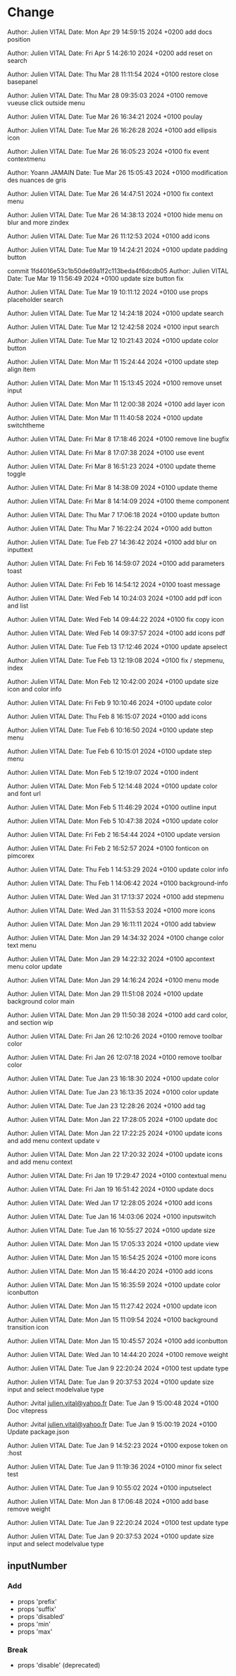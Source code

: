 # Change
Author: Julien VITAL 
Date:   Mon Apr 29 14:59:15 2024 +0200
    add docs position

Author: Julien VITAL 
Date:   Fri Apr 5 14:26:10 2024 +0200
    add reset on search

Author: Julien VITAL 
Date:   Thu Mar 28 11:11:54 2024 +0100
    restore close basepanel

Author: Julien VITAL 
Date:   Thu Mar 28 09:35:03 2024 +0100
    remove vueuse click outside menu

Author: Julien VITAL 
Date:   Tue Mar 26 16:34:21 2024 +0100
    poulay

Author: Julien VITAL 
Date:   Tue Mar 26 16:26:28 2024 +0100
    add ellipsis icon

Author: Julien VITAL 
Date:   Tue Mar 26 16:05:23 2024 +0100
    fix event contextmenu


Author: Yoann JAMAIN 
Date:   Tue Mar 26 15:05:43 2024 +0100
    modification des nuances de gris

Author: Julien VITAL 
Date:   Tue Mar 26 14:47:51 2024 +0100
    fix context menu

Author: Julien VITAL 
Date:   Tue Mar 26 14:38:13 2024 +0100
    hide menu on blur and more zindex

Author: Julien VITAL 
Date:   Tue Mar 26 11:12:53 2024 +0100
    add icons

Author: Julien VITAL 
Date:   Tue Mar 19 14:24:21 2024 +0100
    update padding button

commit 1fd4016e53c1b50de69a1f2c113beda4f6dcdb05
Author: Julien VITAL 
Date:   Tue Mar 19 11:56:49 2024 +0100
    update size button fix


Author: Julien VITAL 
Date:   Tue Mar 19 10:11:12 2024 +0100
    use props placeholder search

Author: Julien VITAL 
Date:   Tue Mar 12 14:24:18 2024 +0100
    update search

Author: Julien VITAL 
Date:   Tue Mar 12 12:42:58 2024 +0100
    input search

Author: Julien VITAL 
Date:   Tue Mar 12 10:21:43 2024 +0100
    update color button

Author: Julien VITAL 
Date:   Mon Mar 11 15:24:44 2024 +0100
    update step align item

Author: Julien VITAL 
Date:   Mon Mar 11 15:13:45 2024 +0100
    remove unset input

Author: Julien VITAL 
Date:   Mon Mar 11 12:00:38 2024 +0100
    add layer icon

Author: Julien VITAL 
Date:   Mon Mar 11 11:40:58 2024 +0100
    update switchtheme

Author: Julien VITAL 
Date:   Fri Mar 8 17:18:46 2024 +0100
    remove line bugfix

Author: Julien VITAL 
Date:   Fri Mar 8 17:07:38 2024 +0100
    use event

Author: Julien VITAL 
Date:   Fri Mar 8 16:51:23 2024 +0100
    update theme toggle

Author: Julien VITAL 
Date:   Fri Mar 8 14:38:09 2024 +0100
    update theme

Author: Julien VITAL 
Date:   Fri Mar 8 14:14:09 2024 +0100
    theme component

Author: Julien VITAL 
Date:   Thu Mar 7 17:06:18 2024 +0100
    update button

Author: Julien VITAL 
Date:   Thu Mar 7 16:22:24 2024 +0100
    add button

Author: Julien VITAL 
Date:   Tue Feb 27 14:36:42 2024 +0100
    add blur on inputtext

Author: Julien VITAL 
Date:   Fri Feb 16 14:59:07 2024 +0100
    add parameters toast

Author: Julien VITAL 
Date:   Fri Feb 16 14:54:12 2024 +0100
    toast message

Author: Julien VITAL 
Date:   Wed Feb 14 10:24:03 2024 +0100
    add pdf icon and list

Author: Julien VITAL 
Date:   Wed Feb 14 09:44:22 2024 +0100
    fix copy icon

Author: Julien VITAL 
Date:   Wed Feb 14 09:37:57 2024 +0100
    add icons pdf

Author: Julien VITAL 
Date:   Tue Feb 13 17:12:46 2024 +0100
    update apselect

Author: Julien VITAL 
Date:   Tue Feb 13 12:19:08 2024 +0100
    fix / stepmenu, index

Author: Julien VITAL 
Date:   Mon Feb 12 10:42:00 2024 +0100
    update size icon and color info

Author: Julien VITAL 
Date:   Fri Feb 9 10:10:46 2024 +0100
    update color

Author: Julien VITAL 
Date:   Thu Feb 8 16:15:07 2024 +0100
    add icons

Author: Julien VITAL 
Date:   Tue Feb 6 10:16:50 2024 +0100
    update step menu

Author: Julien VITAL 
Date:   Tue Feb 6 10:15:01 2024 +0100
    update step menu

Author: Julien VITAL 
Date:   Mon Feb 5 12:19:07 2024 +0100
    indent

Author: Julien VITAL 
Date:   Mon Feb 5 12:14:48 2024 +0100
    update color and font url

Author: Julien VITAL 
Date:   Mon Feb 5 11:46:29 2024 +0100
    outline input

Author: Julien VITAL 
Date:   Mon Feb 5 10:47:38 2024 +0100
    update color

Author: Julien VITAL 
Date:   Fri Feb 2 16:54:44 2024 +0100
    update version

Author: Julien VITAL 
Date:   Fri Feb 2 16:52:57 2024 +0100
    fonticon on pimcorex

Author: Julien VITAL 
Date:   Thu Feb 1 14:53:29 2024 +0100
    update color info

Author: Julien VITAL 
Date:   Thu Feb 1 14:06:42 2024 +0100
    background-info

Author: Julien VITAL 
Date:   Wed Jan 31 17:13:37 2024 +0100
    add stepmenu

Author: Julien VITAL 
Date:   Wed Jan 31 11:53:53 2024 +0100
    more icons

Author: Julien VITAL 
Date:   Mon Jan 29 16:11:11 2024 +0100
    add tabview

Author: Julien VITAL 
Date:   Mon Jan 29 14:34:32 2024 +0100
    change color text menu

Author: Julien VITAL 
Date:   Mon Jan 29 14:22:32 2024 +0100
    apcontext menu color update

Author: Julien VITAL 
Date:   Mon Jan 29 14:16:24 2024 +0100
    menu mode

Author: Julien VITAL 
Date:   Mon Jan 29 11:51:08 2024 +0100
    update background color main

Author: Julien VITAL 
Date:   Mon Jan 29 11:50:38 2024 +0100
    add card color, and section wip

Author: Julien VITAL 
Date:   Fri Jan 26 12:10:26 2024 +0100
    remove toolbar color

Author: Julien VITAL 
Date:   Fri Jan 26 12:07:18 2024 +0100
    remove toolbar color

Author: Julien VITAL 
Date:   Tue Jan 23 16:18:30 2024 +0100
    update color

Author: Julien VITAL 
Date:   Tue Jan 23 16:13:35 2024 +0100
    color update

Author: Julien VITAL 
Date:   Tue Jan 23 12:28:26 2024 +0100
    add tag

Author: Julien VITAL 
Date:   Mon Jan 22 17:28:05 2024 +0100
    update doc

Author: Julien VITAL 
Date:   Mon Jan 22 17:22:25 2024 +0100
    update icons and add menu context update v

Author: Julien VITAL 
Date:   Mon Jan 22 17:20:32 2024 +0100
    update icons and add menu context

Author: Julien VITAL 
Date:   Fri Jan 19 17:29:47 2024 +0100
    contextual menu

Author: Julien VITAL 
Date:   Fri Jan 19 16:51:42 2024 +0100
    update docs

Author: Julien VITAL 
Date:   Wed Jan 17 12:28:05 2024 +0100
    add icons

Author: Julien VITAL 
Date:   Tue Jan 16 14:03:06 2024 +0100
    inputswitch

Author: Julien VITAL 
Date:   Tue Jan 16 10:55:27 2024 +0100
    update size

Author: Julien VITAL 
Date:   Mon Jan 15 17:05:33 2024 +0100
    update view

Author: Julien VITAL 
Date:   Mon Jan 15 16:54:25 2024 +0100
    more icons

Author: Julien VITAL 
Date:   Mon Jan 15 16:44:20 2024 +0100
    add icons

Author: Julien VITAL 
Date:   Mon Jan 15 16:35:59 2024 +0100
    update color iconbutton

Author: Julien VITAL 
Date:   Mon Jan 15 11:27:42 2024 +0100
    update icon

Author: Julien VITAL 
Date:   Mon Jan 15 11:09:54 2024 +0100
    background transition icon

Author: Julien VITAL 
Date:   Mon Jan 15 10:45:57 2024 +0100
    add iconbutton


Author: Julien VITAL 
Date:   Wed Jan 10 14:44:20 2024 +0100
    remove weight

Author: Julien VITAL 
Date:   Tue Jan 9 22:20:24 2024 +0100
    test update type

Author: Julien VITAL 
Date:   Tue Jan 9 20:37:53 2024 +0100
    update size input and select modelvalue type



Author: Jvital <julien.vital@yahoo.fr>
Date:   Tue Jan 9 15:00:48 2024 +0100    
    Doc vitepress

Author: Jvital <julien.vital@yahoo.fr>
Date:   Tue Jan 9 15:00:19 2024 +0100
    Update package.json

Author: Julien VITAL 
Date:   Tue Jan 9 14:52:23 2024 +0100
    expose token on :host

Author: Julien VITAL 
Date:   Tue Jan 9 11:19:36 2024 +0100
    minor fix select test

Author: Julien VITAL 
Date:   Tue Jan 9 10:55:02 2024 +0100
    inputselect

Author: Julien VITAL 
Date:   Mon Jan 8 17:06:48 2024 +0100
    add base
    remove weight

Author: Julien VITAL 
Date:   Tue Jan 9 22:20:24 2024 +0100
    test update type

Author: Julien VITAL 
Date:   Tue Jan 9 20:37:53 2024 +0100
    update size input and select modelvalue type

## inputNumber

### Add

- props 'prefix'
- props 'suffix'
- props 'disabled'
- props 'min'
- props 'max'

### Break

- props 'disable' (deprecated)